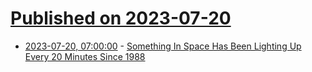 # [Published on 2023-07-20](index.md)

* [2023-07-20, 07:00:00](https://science.slashdot.org/story/23/07/19/2130208/something-in-space-has-been-lighting-up-every-20-minutes-since-1988?utm_source=rss1.0mainlinkanon&utm_medium=feed) - [Something In Space Has Been Lighting Up Every 20 Minutes Since 1988](https://science.slashdot.org/story/23/07/19/2130208/something-in-space-has-been-lighting-up-every-20-minutes-since-1988?utm_source=rss1.0mainlinkanon&utm_medium=feed)
